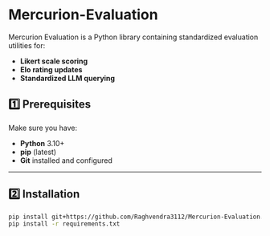 # Mercurion-Evaluation

Mercurion Evaluation is a Python library containing standardized evaluation utilities for:
- **Likert scale scoring**
- **Elo rating updates**
- **Standardized LLM querying**

## 1️⃣ Prerequisites
Make sure you have:
- **Python** 3.10+
- **pip** (latest)
- **Git** installed and configured

---

## 2️⃣ Installation


```bash
pip install git+https://github.com/Raghvendra3112/Mercurion-Evaluation.git
pip install -r requirements.txt
